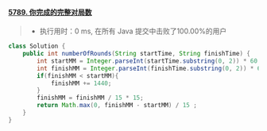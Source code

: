 #### [5789. 你完成的完整对局数](https://leetcode-cn.com/problems/the-number-of-full-rounds-you-have-played/)

> - 执行用时：0 ms, 在所有 Java 提交中击败了100.00%的用户

```java
class Solution {
    public int numberOfRounds(String startTime, String finishTime) {
        int startMM = Integer.parseInt(startTime.substring(0, 2)) * 60 + Integer.parseInt(startTime.substring(3));
        int finishMM = Integer.parseInt(finishTime.substring(0, 2)) * 60 + Integer.parseInt(finishTime.substring(3));
        if(finishMM < startMM){
            finishMM += 1440;
        }
        finishMM = finishMM / 15 * 15;
        return Math.max(0, finishMM - startMM) / 15 ;
    }
}
```


